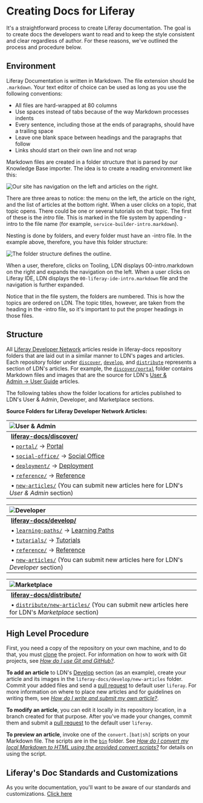 # Creating Docs for Liferay

It's a straightforward process to create Liferay documentation. The goal
is to create docs the developers want to read and to keep the style
consistent and clear regardless of author. For these reasons, we've
outlined the process and procedure below.

## Environment

Liferay Documentation is written in Markdown. The file extension should
be `.markdown`. Your text editor of choice can be used as long as you use
the following conventions:

-   All files are hard-wrapped at 80 columns
-   Use spaces instead of tabs because of the way Markdown processes
    indents
-   Every sentence, including those at the ends of paragraphs, should
    have a trailing space
-   Leave one blank space between headings and the paragraphs that
    follow
-   Links should start on their own line and not wrap

Markdown files are created in a folder structure that is parsed by our
Knowledge Base importer. The idea is to create a reading environment
like this:

![Our site has navigation on the left and articles on the right.](images/ldn-screenshot.png)

There are three areas to notice: the menu on the left, the article on the right,
and the list of articles at the bottom right. When a user clicks on a topic,
that topic opens. There could be one or several tutorials on that topic. The
first of these is the *intro* file. This is marked in the file system by
appending -intro to the file name (for example,
`service-builder-intro.markdown`).

Nesting is done by folders, and every folder must have an -intro file.
In the example above, therefore, you have this folder structure:

![The folder structure defines the outline.](images/folder-structure.png)

When a user, therefore, clicks on Tooling, LDN displays
00-intro.markdown on the right and expands the navigation on the left.
When a user clicks on Liferay IDE, LDN displays the 
`00-liferay-ide-intro.markdown` file and the navigation is further expanded.

Notice that in the file system, the folders are numbered. This is how
the topics are ordered on LDN. The topic titles, however, are taken from
the heading in the -intro file, so it's important to put the proper
headings in those files.

## Structure

All [Liferay Developer Network](https://dev.liferay.com) articles reside in
liferay-docs repository folders that are laid out in a similar manner to
LDN's pages and articles. Each repository folder under [`discover`](discover),
[`develop`](develop), and [`distribute`](distribute) represents a section of
LDN's articles. For example, the [`discover/portal`](discover/portal) folder
contains Markdown files and images that are the source for LDN's
[User & Admin&nbsp;&rarr;&nbsp;User Guide](https://dev.liferay.com/discover/portal)
articles. 

The following tables show the folder locations for articles published to LDN's
User & Admin, Developer, and Marketplace sections.

**Source Folders for Liferay Developer Network Articles:**

 ![User & Admin](images/discover.png)                                                                                           |
 :------------------------------------------------------------------------------------------------------------------------------------ |
  &nbsp;[**liferay-docs/discover/**](discover)                                                                                         |
  &nbsp;&#8226;&nbsp;[`portal/`](discover/portal) &rarr; [Portal](https://dev.liferay.com/discover/portal)                             |
  &nbsp;&#8226;&nbsp;[`social-office/`](https://github.com/liferay/liferay-docs/tree/6.2.x/discover/social-office) &rarr; [Social Office](https://dev.liferay.com/discover/social-office) |
  &nbsp;&#8226;&nbsp;[`deployment/`](discover/deployment) &rarr; [Deployment](https://dev.liferay.com/discover/deployment)             |
  &nbsp;&#8226;&nbsp;[`reference/`](discover/reference) &rarr; [Reference](https://dev.liferay.com/discover/reference)                 |
  &nbsp;&#8226;&nbsp;[`new-articles/`](discover/new-articles)  (You can submit new articles here for LDN's *User & Admin* section)         |

  ![Developer](images/develop.png) |
 :-------------------------------------------------------------------------------------------------------------------------------------- |
  &nbsp;[**liferay-docs/develop/**](develop)                                                                                             |
  &nbsp;&#8226;&nbsp;[`learning-paths/`](develop/learning-paths) &rarr; [Learning Paths](https://dev.liferay.com/develop/learning-paths) |
  &nbsp;&#8226;&nbsp;[`tutorials/`](develop/tutorials) &rarr; [Tutorials](https://dev.liferay.com/develop/tutorials)                     |
  &nbsp;&#8226;&nbsp;[`reference/`](develop/reference) &rarr; [Reference](https://dev.liferay.com/develop/reference)                     |
  &nbsp;&#8226;&nbsp;[`new-articles/`](develop/new-articles)  (You can submit new articles here for LDN's *Developer* section)             |

  ![Marketplace](images/distribute.png)                                                                                             |
 :------------------------------------------------------------------------------------------------------------------------------------------- |
  &nbsp;[**liferay-docs/distribute/**](distribute)                                                                                            |
  &nbsp;&#8226;&nbsp;[`distribute/new-articles/`](distribute/new-articles)  (You can submit new articles here for LDN's *Marketplace* section) |

## High Level Procedure 

First, you need a copy of the repository on your own machine, and to do that,
you must [clone](https://help.github.com/articles/fork-a-repo/)
the project. For information on how to work with Git projects, see
[*How do I use Git and GitHub?*](/04-faq.markdown#how-do-i-use-git-and-github). 

**To add an article** to LDN's [Develop](https://dev.liferay.com/develop)
section (as an example), create your article and its images in the
`liferay-docs/develop/new-articles` folder. Commit your added files and send a
[pull request](https://help.github.com/articles/using-pull-requests/) to default
user `liferay`. For more information on where to place new articles and for
guidelines on writing them, see
[*How do I write and submit my own article?*](/04-faq.markdown#how-do-i-write-and-submit-my-own-article). 

**To modify an article**, you can edit it locally in its repository location, in
a branch created for that purpose. After you've made your changes, commit them
and submit a [pull request](https://help.github.com/articles/using-pull-requests/) to the
default user `liferay`. 

**To preview an article**, invoke one of the `convert.[bat|sh]` scripts
on your Markdown file. The scripts are in the [`bin`](bin/) folder. See
[*How do I convert my local Markdown to HTML using the provided convert scripts?*](/04-faq.markdown#how-do-i-convert-my-local-markdown-to-html-using-the-provided-convert-scripts)
for details on using the script. 

## Liferay's Doc Standards and Customizations

As you write documentation, you'll want to be aware of our standards and
customizations. [Click here](02-standards-and-customizations.markdown)
